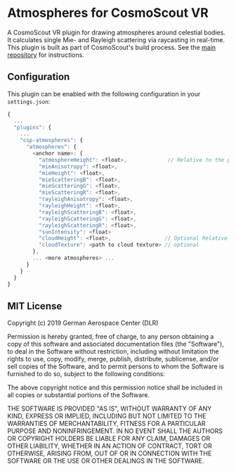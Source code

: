 # Atmospheres for CosmoScout VR

A CosmoScout VR plugin for drawing atmospheres around celestial bodies. It calculates single Mie- and Rayleigh scattering via raycasting in real-time. This plugin is built as part of CosmoScout's build process. See the [main repository](https://github.com/cosmoscout/cosmoscout-vr) for instructions.

## Configuration

This plugin can be enabled with the following configuration in your `settings.json`:

```javascript
{
  ...
  "plugins": {
    ...
    "csp-atmospheres": {
      "atmospheres": {
        <anchor name>: {
          "atmosphereHeight": <float>,             // Relative to the planets radius.
          "mieAnisotropy": <float>,
          "mieHeight": <float>,
          "mieScatteringB": <float>,
          "mieScatteringG": <float>,
          "mieScatteringR": <float>,
          "rayleighAnisotropy": <float>,
          "rayleighHeight": <float>,
          "rayleighScatteringB": <float>,
          "rayleighScatteringG": <float>,
          "rayleighScatteringR": <float>,
          "sunIntensity": <float>
          "cloudHeight": <float>,                 // Optional Relative to the planets radius.
          "cloudTexture": <path to cloud texture> // optional
        },
        ... <more atmospheres> ...
      }
    }
  }
}
```

## MIT License

Copyright (c) 2019 German Aerospace Center (DLR)

Permission is hereby granted, free of charge, to any person obtaining a copy
of this software and associated documentation files (the "Software"), to deal
in the Software without restriction, including without limitation the rights
to use, copy, modify, merge, publish, distribute, sublicense, and/or sell
copies of the Software, and to permit persons to whom the Software is
furnished to do so, subject to the following conditions:

The above copyright notice and this permission notice shall be included in all
copies or substantial portions of the Software.

THE SOFTWARE IS PROVIDED "AS IS", WITHOUT WARRANTY OF ANY KIND, EXPRESS OR
IMPLIED, INCLUDING BUT NOT LIMITED TO THE WARRANTIES OF MERCHANTABILITY,
FITNESS FOR A PARTICULAR PURPOSE AND NONINFRINGEMENT. IN NO EVENT SHALL THE
AUTHORS OR COPYRIGHT HOLDERS BE LIABLE FOR ANY CLAIM, DAMAGES OR OTHER
LIABILITY, WHETHER IN AN ACTION OF CONTRACT, TORT OR OTHERWISE, ARISING FROM,
OUT OF OR IN CONNECTION WITH THE SOFTWARE OR THE USE OR OTHER DEALINGS IN THE
SOFTWARE.
